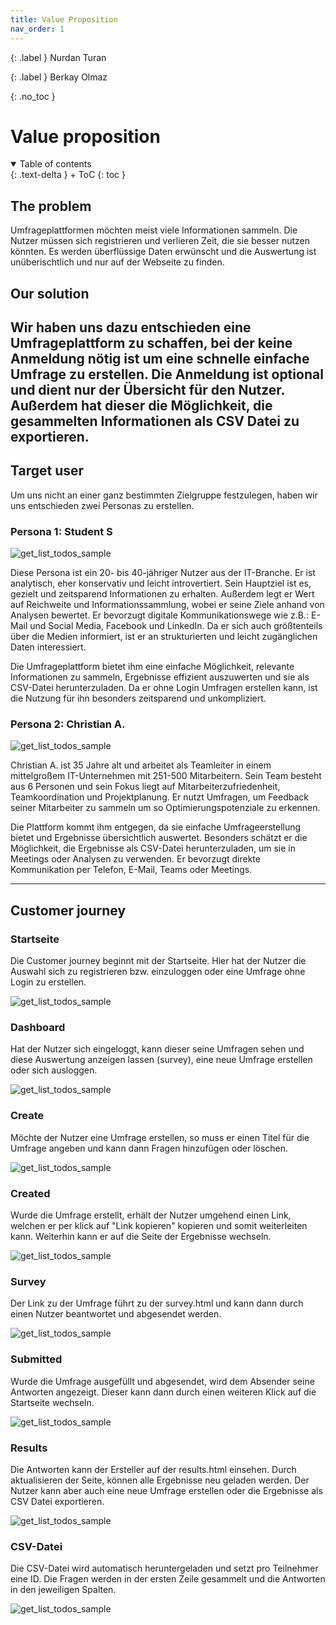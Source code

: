 ```yaml
---
title: Value Proposition
nav_order: 1
---
```


{: .label }
Nurdan Turan

{: .label }
Berkay Olmaz

{: .no_toc }
# Value proposition

<details open markdown="block">
{: .text-delta }
<summary>Table of contents</summary>
+ ToC
{: toc }
</details>

## The problem

Umfrageplattformen möchten meist viele Informationen sammeln. Die Nutzer müssen sich registrieren und verlieren Zeit, die sie besser nutzen könnten. Es werden überflüssige Daten erwünscht und die Auswertung ist unüberischtlich und nur auf der Webseite zu finden.


## Our solution

Wir haben uns dazu entschieden eine Umfrageplattform zu schaffen, bei der keine Anmeldung nötig ist um eine schnelle einfache Umfrage zu erstellen. Die Anmeldung ist optional und dient nur der Übersicht für den Nutzer. Außerdem hat dieser die Möglichkeit, die gesammelten Informationen als CSV Datei zu exportieren.
--- 
## Target user

Um uns nicht an einer ganz bestimmten Zielgruppe festzulegen, haben wir uns entschieden zwei Personas zu erstellen.

### Persona 1: Student S

![get_list_todos_sample](assets/images/Student_Persona.png)

Diese Persona ist ein 20- bis 40-jähriger Nutzer aus der IT-Branche. Er ist analytisch, eher konservativ und leicht introvertiert. Sein Hauptziel ist es, gezielt und zeitsparend Informationen zu erhalten. Außerdem legt er Wert auf Reichweite und Informationssammlung, wobei er seine Ziele anhand von Analysen bewertet. Er bevorzugt digitale Kommunikationswege wie z.B.: E-Mail und Social Media, Facebook und LinkedIn. Da er sich auch größtenteils über die Medien informiert, ist er an strukturierten und leicht zugänglichen Daten interessiert. 

Die Umfrageplattform bietet ihm eine einfache Möglichkeit, relevante Informationen zu sammeln, Ergebnisse effizient auszuwerten und sie als CSV-Datei herunterzuladen. Da er ohne Login Umfragen erstellen kann, ist die Nutzung für ihn besonders zeitsparend und unkompliziert.


### Persona 2: Christian A.

![get_list_todos_sample](assets/images/Teamleiter_Persona.png)

Christian A. ist 35 Jahre alt und arbeitet als Teamleiter in einem mittelgroßem IT-Unternehmen mit 251-500 Mitarbeitern. Sein Team besteht aus 6 Personen und sein Fokus liegt auf Mitarbeiterzufriedenheit, Teamkoordination und Projektplanung. Er nutzt Umfragen, um Feedback seiner Mitarbeiter zu sammeln um so Optimierungspotenziale zu erkennen. 

Die Plattform kommt ihm entgegen, da sie einfache Umfrageerstellung bietet und Ergebnisse übersichtlich auswertet. Besonders schätzt er die Möglichkeit, die Ergebnisse als CSV-Datei herunterzuladen, um sie in Meetings oder Analysen zu verwenden. Er bevorzugt direkte Kommunikation per Telefon, E-Mail, Teams oder Meetings.

---
## Customer journey

### Startseite

Die Customer journey beginnt mit der Startseite. Hier hat der Nutzer die Auswahl sich zu registrieren bzw. einzuloggen oder eine Umfrage ohne Login zu erstellen.

![get_list_todos_sample](assets/images/home_journey.png)

### Dashboard

Hat der Nutzer sich eingeloggt, kann dieser seine Umfragen sehen und diese Auswertung anzeigen lassen (survey), eine neue Umfrage erstellen oder sich ausloggen.

![get_list_todos_sample](assets/images/dashboard_journey.png)

### Create

Möchte der Nutzer eine Umfrage erstellen, so muss er einen Titel für die Umfrage angeben und kann dann Fragen hinzufügen oder löschen.

![get_list_todos_sample](assets/images/create_journey.png)

### Created

Wurde die Umfrage erstellt, erhält der Nutzer umgehend einen Link, welchen er per klick auf "Link kopieren" kopieren und somit weiterleiten kann. Weiterhin kann er auf die Seite der Ergebnisse wechseln.

![get_list_todos_sample](assets/images/created_journey.png)

### Survey

Der Link zu der Umfrage führt zu der survey.html und kann dann durch einen Nutzer beantwortet und abgesendet werden.

![get_list_todos_sample](assets/images/survey_journey.png)

### Submitted

Wurde die Umfrage ausgefüllt und abgesendet, wird dem Absender seine Antworten angezeigt. Dieser kann dann durch einen weiteren Klick auf die Startseite wechseln.

![get_list_todos_sample](assets/images/submitted_journey.png)

### Results 

Die Antworten kann der Ersteller auf der results.html einsehen. Durch aktualisieren der Seite, können alle Ergebnisse neu geladen werden. Der Nutzer kann aber auch eine neue Umfrage erstellen oder die Ergebnisse als CSV Datei exportieren.

![get_list_todos_sample](assets/images/results_journey.png)

### CSV-Datei

Die CSV-Datei wird automatisch heruntergeladen und setzt pro Teilnehmer eine ID. Die Fragen werden in der ersten Zeile gesammelt und die Antworten in den jeweiligen Spalten.

![get_list_todos_sample](assets/images/CSV_journey.png)



